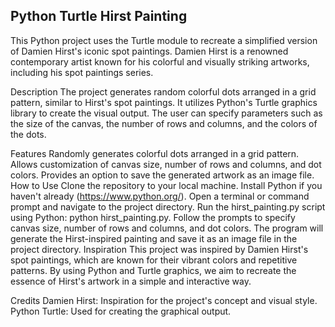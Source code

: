 ## Python Turtle Hirst Painting
This Python project uses the Turtle module to recreate a simplified version of Damien Hirst's iconic spot paintings. Damien Hirst is a renowned contemporary artist known for his colorful and visually striking artworks, including his spot paintings series.

Description
The project generates random colorful dots arranged in a grid pattern, similar to Hirst's spot paintings. It utilizes Python's Turtle graphics library to create the visual output. The user can specify parameters such as the size of the canvas, the number of rows and columns, and the colors of the dots.

Features
Randomly generates colorful dots arranged in a grid pattern.
Allows customization of canvas size, number of rows and columns, and dot colors.
Provides an option to save the generated artwork as an image file.
How to Use
Clone the repository to your local machine.
Install Python if you haven't already (https://www.python.org/).
Open a terminal or command prompt and navigate to the project directory.
Run the hirst_painting.py script using Python: python hirst_painting.py.
Follow the prompts to specify canvas size, number of rows and columns, and dot colors.
The program will generate the Hirst-inspired painting and save it as an image file in the project directory.
Inspiration
This project was inspired by Damien Hirst's spot paintings, which are known for their vibrant colors and repetitive patterns. By using Python and Turtle graphics, we aim to recreate the essence of Hirst's artwork in a simple and interactive way.

Credits
Damien Hirst: Inspiration for the project's concept and visual style.
Python Turtle: Used for creating the graphical output.
